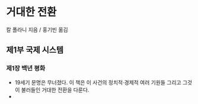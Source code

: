 # 거대한 전환
칼 폴라니 지음 / 홍기빈 옮김

## 제1부 국제 시스템

### 제1장 백년 평화

- 19세기 문명은 무너졌다. 이 책은 이 사건의 정치적·경제적 여러 기원들 그리고 그것이 불러들인 거대한 전환을 다룬다.
- 
